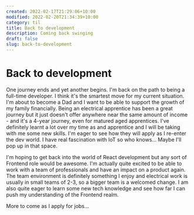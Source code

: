 ```yaml
---
created: 2022-02-17T21:29:06+10:00
modified: 2022-02-20T21:34:39+10:00
category: til
title: Back to development
description: Coming back swinging
draft: false
slug: back-to-development
---
```


# Back to development

One journey ends and yet another begins. I'm back on the path to being a full-time developer. I think it's the smartest move for my current situation. I'm about to become a Dad and I want to be able to support the growth of my family financially. Being an electrical apprentice has been a great journey but it just doesn't offer anywhere near the same amount of income - and it's a 4-year journey, even for matured aged apprentices. I've definitely learnt a lot over my time as and apprentice and I will be taking with me some new skills. I'm eager to see how they will apply as I re-enter the dev world. I have real fascination with IoT so who knows... Maybe I'll pop up in that space.

I'm hoping to get back into the world of React development but any sort of Frontend role would be awesome. I'm actually quite excited to be able to work with a team of professionals and have an impact on a product again. The team environment is definitely something I enjoy and electrical work is usually in small teams of 2-3, so a bigger team is a welcomed change. I am also quite eager to learn some new tech knowledge and see how far I can push my understanding of the Frontend realm.

More to come as I apply for jobs...
